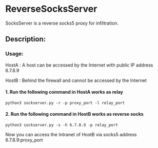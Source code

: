 # ReverseSocksServer

SocksServer is a reverse socks5 proxy for infiltration.

## Description:


### Usage:


HostA : A host can be accessed by the Internet with public IP address 6.7.8.9

HostB : Behind the firewall and cannot be accessed by the Internet


#### 1. Run the following command in HostA works as relay

``` 
python3 sockserver.py -r -p proxy_port -l relay_port 
```

#### 2. Run the following command in HostB works as reverse socks

```
python3 sockserver.py -s -h 6.7.8.9 -p relay_port
```

Now you can access the Intranet of HostB via socks5 address 6.7.8.9:proxy_port

